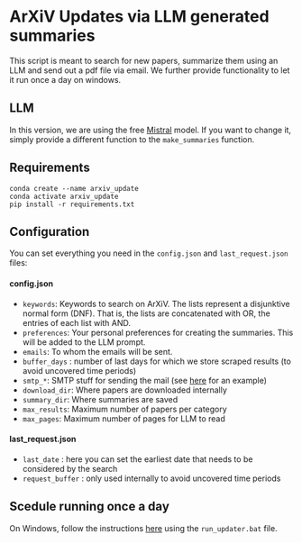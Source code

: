 # ArXiV Updates via LLM generated summaries
This script is meant to search for new papers, summarize them using an LLM and send out a pdf file via email.
We further provide functionality to let it run once a day on windows.

## LLM
In this version, we are using the free [Mistral](https://console.mistral.ai/) model.
If you want to change it, simply provide a different function to the `make_summaries` function.

## Requirements
```
conda create --name arxiv_update
conda activate arxiv_update
pip install -r requirements.txt
```


## Configuration

You can set everything you need in the `config.json` and `last_request.json` files:

#### config.json

- `keywords`: Keywords to search on ArXiV. The lists represent a disjunktive normal form (DNF). That is, the lists are concatenated with OR, the entries of each list with AND.
- `preferences`: Your personal preferences for creating the summaries. This will be added to the LLM prompt.
- `emails`: To whom the emails will be sent.
- `buffer_days` : number of last days for which we store scraped results (to avoid uncovered time periods)
- `smtp_*`: SMTP stuff for sending the mail (see [here](https://realpython.com/python-send-email/) for an example) 
- `download_dir`: Where papers are downloaded internally
- `summary_dir`: Where summaries are saved
- `max_results`: Maximum number of papers per category
- `max_pages`: Maximum number of pages for LLM to read

#### last_request.json

- `last_date` : here you can set the earliest date that needs to be considered by the search
- `request_buffer` : only used internally to avoid uncovered time periods

## Scedule running once a day
On Windows, follow the instructions [here](https://mikenguyen.netlify.app/post/task-scheduler-with-python-and-anaconda-environment/) using the `run_updater.bat` file.


